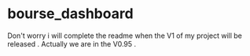 # bourse_dashboard
Don't worry i will complete the readme when the V1 of my project will be released . Actually we are in the V0.95 .
